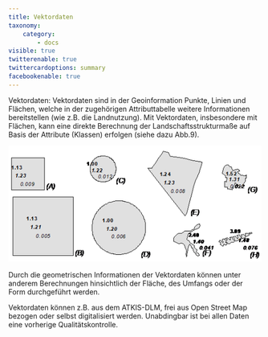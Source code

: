 ```yaml
---
title: Vektordaten
taxonomy:
    category:
        - docs
visible: true
twitterenable: true
twittercardoptions: summary
facebookenable: true
---
```


Vektordaten:
Vektordaten sind in der Geoinformation Punkte, Linien und Flächen, welche in der zugehörigen Attributtabelle weitere Informationen bereitstellen (wie z.B. die Landnutzung). Mit Vektordaten, insbesondere mit Flächen, kann eine direkte Berechnung der Landschaftsstrukturmaße auf Basis der Attribute (Klassen) erfolgen (siehe dazu Abb.9).

![LSM mit Vektordaten](LSM_Vekor.png?lightbox=800&classes=caption "Abb. 9: Berechnung der Landschaftsstrukturmaße mit Vektordaten - Obere Zahl: Shape-Index; Mittlere Zahl: Fraktale Dimension; Unterste Zahl: Umfang-Flächenverhältnis (Quelle: WALZ 2018)")

Durch die geometrischen Informationen der Vektordaten können unter anderem Berechnungen hinsichtlich der Fläche, des Umfangs oder der Form durchgeführt werden.

Vektordaten können z.B. aus dem ATKIS-DLM, frei aus Open Street Map bezogen oder selbst digitalisiert werden. Unabdingbar ist bei allen Daten eine vorherige Qualitätskontrolle. 

